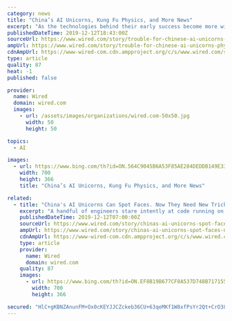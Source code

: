 ```yaml
---
category: news
title: "China’s AI Unicorns, Kung Fu Physics, and More News"
excerpt: "As the technologies behind their early success become more widely available, experts say, China's vaunted AI unicorns will need to diversify. But that's easier said than done. In part, it's because AI is not yet proven as a general-purpose technology that can simply be applied to other fields. US trade restrictions with China present additional ..."
publishedDateTime: 2019-12-12T18:43:00Z
sourceUrl: https://www.wired.com/story/trouble-for-chinese-ai-unicorns-physics-of-a-kung-fu-masters-jump-and-more-news/
ampUrl: https://www.wired.com/story/trouble-for-chinese-ai-unicorns-physics-of-a-kung-fu-masters-jump-and-more-news/amp
cdnAmpUrl: https://www-wired-com.cdn.ampproject.org/c/s/www.wired.com/story/trouble-for-chinese-ai-unicorns-physics-of-a-kung-fu-masters-jump-and-more-news/amp
type: article
quality: 87
heat: -1
published: false

provider:
  name: Wired
  domain: wired.com
  images:
    - url: /assets/images/organizations/wired.com-50x50.jpg
      width: 50
      height: 50

topics:
  - AI

images:
  - url: https://www.bing.com/th?id=ON.564C9045B6A53F85AE284DEDDB149E33
    width: 700
    height: 366
    title: "China’s AI Unicorns, Kung Fu Physics, and More News"

related:
  - title: "China's AI Unicorns Can Spot Faces. Now They Need New Tricks"
    excerpt: "A handful of engineers stare intently at code running on a bank of computers. The robots and the AI behind them were developed by Megvii, one of China’s vaunted AI unicorns. The impressive demo might seem like further evidence of China’s AI prowess—perhaps even proof that the country is poised to eclipse the US in this critical area."
    publishedDateTime: 2019-12-12T07:00:00Z
    sourceUrl: https://www.wired.com/story/chinas-ai-unicorns-spot-faces-new-tricks/
    ampUrl: https://www.wired.com/story/chinas-ai-unicorns-spot-faces-new-tricks/amp
    cdnAmpUrl: https://www-wired-com.cdn.ampproject.org/c/s/www.wired.com/story/chinas-ai-unicorns-spot-faces-new-tricks/amp
    type: article
    provider:
      name: Wired
      domain: wired.com
    quality: 87
    images:
      - url: https://www.bing.com/th?id=ON.EF8B19B677CF8A537D748B71715564BE
        width: 700
        height: 366

secured: "HlC+gKBNZAnunFM+Ox0cKEYJJCZckeb36CU+63qeMKf1W8xfPsYr2Qt+CrO38kJW9CEvZNdNgPpa5XI7xUDwxF/3vRXVJxCGub3/gUsCXIPsVzC0vwGCERFtNTBp3zoeX1+oZbaZwAyG4oaEa3zNFVrkzToYA3exXH1/wsyTN7Ku5/zW8bs99/r/xuImqGRL/uOS8Gqiqtvn5KuhghcbGbdH6yWQQl5+ber56OmvLCL+iUqfU7kDL5vFy401Ua/5IxUOf2pCb4a67hQn/Kxi4Q==;lEw4CNvIdBvQVfQVDBmmDA=="
---
```


